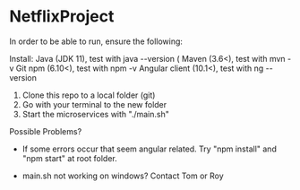 # NetflixProject

In order to be able to run, ensure the following:

Install:
Java (JDK 11), test with java --version  (
Maven (3.6<), test with mvn -v
Git
npm (6.10<), test with npm -v
Angular client (10.1<), test with ng --version

1. Clone this repo to a local folder (git)
2. Go with your terminal to the new folder
3. Start the microservices with "./main.sh"




Possible Problems?
- If some errors occur that seem angular related. Try "npm install" and "npm start" at root folder.

- main.sh not working on windows? Contact Tom or Roy
